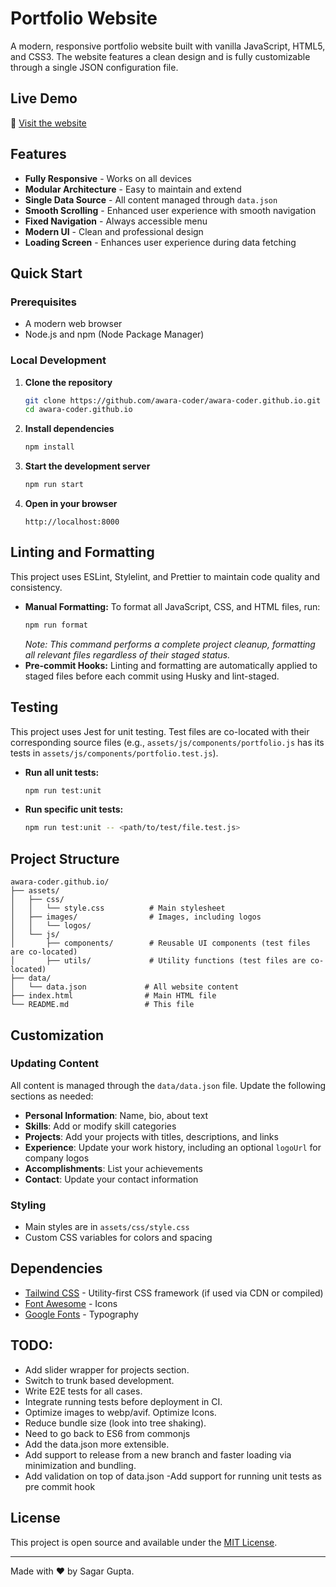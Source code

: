 # Portfolio Website

A modern, responsive portfolio website built with vanilla JavaScript, HTML5, and CSS3. The website features a clean design and is fully customizable through a single JSON configuration file.

## Live Demo

🚀 [Visit the website](https://awara-coder.github.io)

## Features

- **Fully Responsive** - Works on all devices
- **Modular Architecture** - Easy to maintain and extend
- **Single Data Source** - All content managed through `data.json`
- **Smooth Scrolling** - Enhanced user experience with smooth navigation
- **Fixed Navigation** - Always accessible menu
- **Modern UI** - Clean and professional design
- **Loading Screen** - Enhances user experience during data fetching

## Quick Start

### Prerequisites
- A modern web browser
- Node.js and npm (Node Package Manager)

### Local Development

1. **Clone the repository**
   ```bash
   git clone https://github.com/awara-coder/awara-coder.github.io.git
   cd awara-coder.github.io
   ```

2. **Install dependencies**
   ```bash
   npm install
   ```

3. **Start the development server**
   ```bash
   npm run start
   ```

4. **Open in your browser**
   ```
   http://localhost:8000
   ```

## Linting and Formatting

This project uses ESLint, Stylelint, and Prettier to maintain code quality and consistency.

- **Manual Formatting:** To format all JavaScript, CSS, and HTML files, run:
  ```bash
  npm run format
  ```
  *Note: This command performs a complete project cleanup, formatting all relevant files regardless of their staged status.*
- **Pre-commit Hooks:** Linting and formatting are automatically applied to staged files before each commit using Husky and lint-staged.

## Testing

This project uses Jest for unit testing. Test files are co-located with their corresponding source files (e.g., `assets/js/components/portfolio.js` has its tests in `assets/js/components/portfolio.test.js`).

- **Run all unit tests:**
  ```bash
  npm run test:unit
  ```
- **Run specific unit tests:**
  ```bash
  npm run test:unit -- <path/to/test/file.test.js>
  ```

## Project Structure

```
awara-coder.github.io/
├── assets/
│   ├── css/
│   │   └── style.css          # Main stylesheet
│   ├── images/                # Images, including logos
│   │   └── logos/
│   └── js/
│       ├── components/        # Reusable UI components (test files are co-located)
│       ├── utils/             # Utility functions (test files are co-located)
├── data/
│   └── data.json             # All website content
├── index.html                # Main HTML file
└── README.md                 # This file
```

## Customization

### Updating Content
All content is managed through the `data/data.json` file. Update the following sections as needed:

- **Personal Information**: Name, bio, about text
- **Skills**: Add or modify skill categories
- **Projects**: Add your projects with titles, descriptions, and links
- **Experience**: Update your work history, including an optional `logoUrl` for company logos
- **Accomplishments**: List your achievements
- **Contact**: Update your contact information

### Styling
- Main styles are in `assets/css/style.css`
- Custom CSS variables for colors and spacing

## Dependencies

- [Tailwind CSS](https://tailwindcss.com/) - Utility-first CSS framework (if used via CDN or compiled)
- [Font Awesome](https://fontawesome.com/) - Icons
- [Google Fonts](https://fonts.google.com/) - Typography

## TODO:
- Add slider wrapper for projects section.
- Switch to trunk based development.
- Write E2E tests for all cases.
- Integrate running tests before deployment in CI.
- Optimize images to webp/avif. Optimize Icons.
- Reduce bundle size (look into tree shaking).
- Need to go back to ES6 from commonjs
- Add the data.json more extensible.
- Add support to release from a new branch and faster loading via minimization and bundling.
- Add validation on top of data.json
-Add support for running unit tests as pre commit hook



## License

This project is open source and available under the [MIT License](LICENSE).

---

Made with ❤️ by Sagar Gupta.
